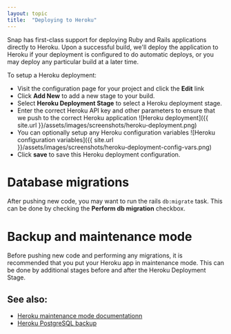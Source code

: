 ```yaml
---
layout: topic
title:  "Deploying to Heroku"
---
```


Snap has first-class support for deploying Ruby and Rails applications directly to Heroku. Upon a successful build, we'll deploy the application to Heroku if your deployment is configured to do automatic deploys, or you may deploy any particular build at a later time.

To setup a Heroku deployment:

* Visit the configuration page for your project and click the **Edit** link
* Click **Add New** to add a new stage to your build.
* Select **Heroku Deployment Stage** to select a Heroku deployment stage.
* Enter the correct Heroku API key and other parameters to ensure that we push to the correct Heroku application
![Heroku deployment]({{ site.url }}/assets/images/screenshots/heroku-deployment.png)
* You can optionally setup any Heroku configuration variables
![Heroku configuration variables]({{ site.url }}/assets/images/screenshots/heroku-deployment-config-vars.png)
* Click **save** to save this Heroku deployment configuration.

# Database migrations

After pushing new code, you may want to run the rails `db:migrate` task. This can be done by checking the **Perform db migration** checkbox.

# Backup and maintenance mode

Before pushing new code and performing any migrations, it is recommended that you put your Heroku app in maintenance mode. This can be done by additional stages before and after the Heroku Deployment Stage.

## See also:


* [Heroku maintenance mode documentationn](https://devcenter.heroku.com/articles/maintenance-mode)
* [Heroku PostgreSQL backup](https://devcenter.heroku.com/articles/pgbackups)
